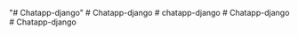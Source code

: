 "# Chatapp-django" 
#   C h a t a p p - d j a n g o  
 #   c h a t a p p - d j a n g o  
 #   C h a t a p p - d j a n g o  
 #   C h a t a p p - d j a n g o  
 